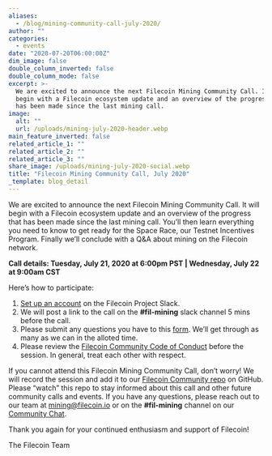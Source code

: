 ```yaml
---
aliases:
  - /blog/mining-community-call-july-2020/
author: ""
categories:
  - events
date: "2020-07-20T06:00:00Z"
dim_image: false
double_column_inverted: false
double_column_mode: false
excerpt: >-
  We are excited to announce the next Filecoin Mining Community Call. It will
  begin with a Filecoin ecosystem update and an overview of the progress that
  has been made since the last mining call.
image:
  alt: ""
  url: /uploads/mining-july-2020-header.webp
main_feature_inverted: false
related_article_1: ""
related_article_2: ""
related_article_3: ""
share_image: /uploads/mining-july-2020-social.webp
title: "Filecoin Mining Community Call, July 2020"
_template: blog_detail
---
```


We are excited to announce the next Filecoin Mining Community Call. It will begin with a Filecoin ecosystem update and an overview of the progress that has been made since the last mining call. You’ll then learn everything you need to know to get ready for the Space Race, our Testnet Incentives Program. Finally we’ll conclude with a Q&A about mining on the Filecoin network.

**Call details: Tuesday, July 21, 2020 at 6:00pm PST | Wednesday, July 22 at 9:00am CST**

Here’s how to participate:

1. [Set up an account](https://filecoin.io/slack) on the Filecoin Project Slack.
2. We will post a link to the call on the **#fil-mining** slack channel 5 mins before the call.
3. Please submit any questions you have to this [form](https://filecoin-community.typeform.com/to/ECeCr32I). We’ll get through as many as we can in the alloted time.
4. Please review the [Filecoin Community Code of Conduct](https://github.com/filecoin-project/community/blob/master/CODE_OF_CONDUCT.md) before the session. In general, treat each other with respect.

If you cannot attend this Filecoin Mining Community Call, don’t worry! We will record the session and add it to our [Filecoin Community repo](https://github.com/filecoin-project/community) on GitHub. Please “watch” this repo to stay informed about this call and other future community calls and events. If you have any questions, please reach out to our team at [mining@filecoin.io](mailto:mining@filecoin.io) or on the **#fil-mining** channel on our [Community Chat](https://github.com/filecoin-project/community#chat).

Thank you again for your continued enthusiasm and support of Filecoin!

The Filecoin Team
